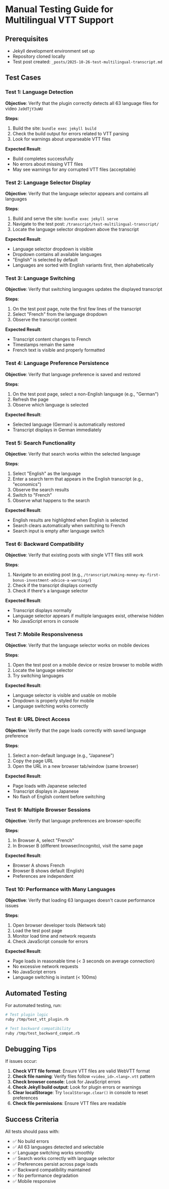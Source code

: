 # Manual Testing Guide for Multilingual VTT Support

## Prerequisites
- Jekyll development environment set up
- Repository cloned locally
- Test post created: `_posts/2025-10-26-test-multilingual-transcript.md`

## Test Cases

### Test 1: Language Detection
**Objective**: Verify that the plugin correctly detects all 63 language files for video `Ja9dTjY3uWU`

**Steps**:
1. Build the site: `bundle exec jekyll build`
2. Check the build output for errors related to VTT parsing
3. Look for warnings about unparseable VTT files

**Expected Result**:
- Build completes successfully
- No errors about missing VTT files
- May see warnings for any corrupted VTT files (acceptable)

### Test 2: Language Selector Display
**Objective**: Verify that the language selector appears and contains all languages

**Steps**:
1. Build and serve the site: `bundle exec jekyll serve`
2. Navigate to the test post: `/transcript/test-multilingual-transcript/`
3. Locate the language selector dropdown above the transcript

**Expected Result**:
- Language selector dropdown is visible
- Dropdown contains all available languages
- "English" is selected by default
- Languages are sorted with English variants first, then alphabetically

### Test 3: Language Switching
**Objective**: Verify that switching languages updates the displayed transcript

**Steps**:
1. On the test post page, note the first few lines of the transcript
2. Select "French" from the language dropdown
3. Observe the transcript content

**Expected Result**:
- Transcript content changes to French
- Timestamps remain the same
- French text is visible and properly formatted

### Test 4: Language Preference Persistence
**Objective**: Verify that language preference is saved and restored

**Steps**:
1. On the test post page, select a non-English language (e.g., "German")
2. Refresh the page
3. Observe which language is selected

**Expected Result**:
- Selected language (German) is automatically restored
- Transcript displays in German immediately

### Test 5: Search Functionality
**Objective**: Verify that search works within the selected language

**Steps**:
1. Select "English" as the language
2. Enter a search term that appears in the English transcript (e.g., "economics")
3. Observe the search results
4. Switch to "French"
5. Observe what happens to the search

**Expected Result**:
- English results are highlighted when English is selected
- Search clears automatically when switching to French
- Search input is empty after language switch

### Test 6: Backward Compatibility
**Objective**: Verify that existing posts with single VTT files still work

**Steps**:
1. Navigate to an existing post (e.g., `/transcript/making-money-my-first-bonus-investment-advice-a-warning/`)
2. Check if the transcript displays correctly
3. Check if there's a language selector

**Expected Result**:
- Transcript displays normally
- Language selector appears if multiple languages exist, otherwise hidden
- No JavaScript errors in console

### Test 7: Mobile Responsiveness
**Objective**: Verify that the language selector works on mobile devices

**Steps**:
1. Open the test post on a mobile device or resize browser to mobile width
2. Locate the language selector
3. Try switching languages

**Expected Result**:
- Language selector is visible and usable on mobile
- Dropdown is properly styled for mobile
- Language switching works correctly

### Test 8: URL Direct Access
**Objective**: Verify that the page loads correctly with saved language preference

**Steps**:
1. Select a non-default language (e.g., "Japanese")
2. Copy the page URL
3. Open the URL in a new browser tab/window (same browser)

**Expected Result**:
- Page loads with Japanese selected
- Transcript displays in Japanese
- No flash of English content before switching

### Test 9: Multiple Browser Sessions
**Objective**: Verify that language preferences are browser-specific

**Steps**:
1. In Browser A, select "French"
2. In Browser B (different browser/incognito), visit the same page

**Expected Result**:
- Browser A shows French
- Browser B shows default (English)
- Preferences are independent

### Test 10: Performance with Many Languages
**Objective**: Verify that loading 63 languages doesn't cause performance issues

**Steps**:
1. Open browser developer tools (Network tab)
2. Load the test post page
3. Monitor load time and network requests
4. Check JavaScript console for errors

**Expected Result**:
- Page loads in reasonable time (< 3 seconds on average connection)
- No excessive network requests
- No JavaScript errors
- Language switching is instant (< 100ms)

## Automated Testing

For automated testing, run:
```bash
# Test plugin logic
ruby /tmp/test_vtt_plugin.rb

# Test backward compatibility
ruby /tmp/test_backward_compat.rb
```

## Debugging Tips

If issues occur:

1. **Check VTT file format**: Ensure VTT files are valid WebVTT format
2. **Check file naming**: Verify files follow `<video_id>.<lang>.vtt` pattern
3. **Check browser console**: Look for JavaScript errors
4. **Check Jekyll build output**: Look for plugin errors or warnings
5. **Clear localStorage**: Try `localStorage.clear()` in console to reset preferences
6. **Check file permissions**: Ensure VTT files are readable

## Success Criteria

All tests should pass with:
- ✅ No build errors
- ✅ All 63 languages detected and selectable
- ✅ Language switching works smoothly
- ✅ Search works correctly with language selector
- ✅ Preferences persist across page loads
- ✅ Backward compatibility maintained
- ✅ No performance degradation
- ✅ Mobile responsive
